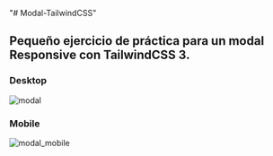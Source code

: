 "# Modal-TailwindCSS" 

## Pequeño ejercicio de práctica para un modal Responsive con TailwindCSS 3.

### Desktop
![modal](https://user-images.githubusercontent.com/81714676/150458092-0c5cd159-05bb-4257-86d1-dbcd3bee7ddd.gif)

### Mobile
![modal_mobile](https://user-images.githubusercontent.com/81714676/150458423-56860269-d6e3-48cc-ac67-bd35ce5200f3.gif)


